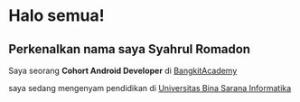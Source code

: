 Halo semua! 
==
Perkenalkan nama saya **Syahrul Romadon**
--
Saya seorang **Cohort Android Developer** di [BangkitAcademy](https://www.bangkit.com)

saya sedang mengenyam pendidikan di [Universitas Bina Sarana Informatika](https://www.bsi.ac.id/ubsi/index.js)
